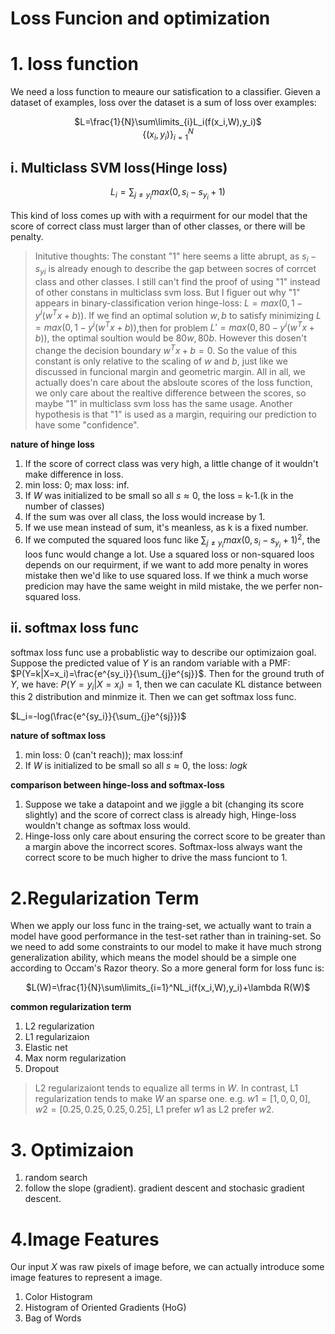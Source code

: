 Loss Funcion and optimization
==========
# 1. loss function
We need a loss function to meaure our satisfication to a classifier.
Gieven a dataset of examples, loss over the dataset is a sum of loss over examples:
<center>

$L=\frac{1}{N}\sum\limits_{i}L_i(f(x_i,W),y_i)$<br>
$\{(x_i,y_i)\}^N_{i=1}$

</center>

## i. Multiclass SVM loss(Hinge loss)

<center>

$L_i=\sum_{j\ne y_i}max(0,s_i-s_{y_i}+1)$
</center>

This kind of loss comes up with with a requirment for our model that the score of correct class must larger than of other classes, or there will be penalty.
> Initutive thoughts: The constant "1" here seems a litte abrupt, as $s_i-s_{yi}$ is already enough to describe the gap between socres of corrcet class and other classes. I still can't find the proof of using "1" instead of other constans in multiclass svm loss. But I figuer out why "1" appears in binary-classification verion hinge-loss: $L=max(0,1-y^i(w^Tx+b))$. If we find an optimal solution $w,b$ to satisfy minimizing $L=max(0,1-y^i(w^Tx+b))$,then for problem $L'=max(0,80-y^i(w^Tx+b))$, the optimal soultion would be $80w, 80b$. However this dosen't change the decision boundary $w^Tx+b=0$. So the value of this constant is only relative to the scaling of $w$ and $b$, just like we discussed in funcional margin and geometric margin.
> All in all, we actually does'n care about the absloute scores of the loss function, we only care about the realtive difference between the scores, so maybe "1" in multiclass svm loss has the same usage. Another hypothesis is that "1" is used as a margin, requiring our prediction to have some "confidence".

**nature of hinge loss**
1. If the score of correct class was very high, a little change of it wouldn't make difference in loss.
2. min loss: 0; max loss: inf.
3. If $W$ was initialized to be small so all $s\approx 0$, the loss = k-1.(k in the number of classes)
4. If the sum was over all class, the loss would increase by 1. 
5. If we use mean instead of sum, it's meanless, as k is a fixed number.
6. If we computed the squared loos func like $\sum_{j\ne y_i}max(0,s_i-s_{y_i}+1)^2$, the loos func would change a lot. Use a squared loss or non-squared loos depends on our requirment, if we want to add more penalty in wores mistake then we'd like to use squared loss. If we think a much worse predicion may have the same weight in mild mistake, the we perfer non-squared loss.

## ii. softmax loss func
softmax loss func use a probablistic way to describe our optimizaion goal. Suppose the predicted value of $Y$ is an random variable with a PMF: $P(Y=k|X=x_i)=\frac{e^{sy_i}}{\sum_{j}e^{sj}}$. Then for the ground truth of $Y$, we have: $P(Y=y_i|X=x_i)=1$, then we can caculate KL distance between this 2 distribution and minmize it. Then we can get softmax loss func.

$L_i=-log(\frac{e^{sy_i}}{\sum_{j}e^{sj}})$

**nature of softmax loss**<br>
1. min loss: 0 (can't reach)); max loss:inf 
2. If $W$ is initialized to be small so all $s\approx 0$, the loss: $logk$

**comparison between hinge-loss and softmax-loss**<br>
1. Suppose we take a datapoint and we jiggle a bit (changing its score slightly) and the score of correct class is already high, Hinge-loss wouldn't change as softmax loss would.
2. Hinge-loss only care about ensuring the correct score to be greater than a margin above the incorrect scores. Softmax-loss always want the correct score to be much higher to drive the mass funciont to  1.

# 2.Regularization Term
When we apply our loss func in the traing-set, we actually want to train a model have good performance in the test-set rather than in training-set. So we need to add some constraints to our model to make it have much strong generalization ability, which means the model should be a simple one according to Occam's Razor theory. So a more general form for loss func is:
<center>

$L(W)=\frac{1}{N}\sum\limits_{i=1}^NL_i(f(x_i,W),y_i)+\lambda R(W)$
</center>

**common regularization term**<br>
1. L2 regularization
2. L1 regularizaion
3. Elastic net
4. Max norm regularization
5. Dropout
> L2 regularizaiont tends to equalize all terms in $W$. In contrast, L1 regularization tends to make $W$ an sparse one. e.g. $w1=[1,0,0,0],w2=[0.25,0.25,0.25,0.25]$, L1 prefer $w1$ as L2 prefer $w2$.

# 3. Optimizaion
1. random search
2. follow the slope (gradient). gradient descent and stochasic gradient descent.

# 4.Image Features
Our input $X$ was  raw pixels of image before, we can actually introduce some image features to represent a image.
1.  Color Histogram
2.  Histogram of Oriented Gradients (HoG)
3.  Bag of Words